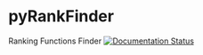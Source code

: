 # pyRankFinder
Ranking Functions Finder
[![Documentation Status](https://readthedocs.org/projects/pyrankfinder/badge/?version=latest)](http://pyrankfinder.readthedocs.io/en/latest/?badge=latest)

